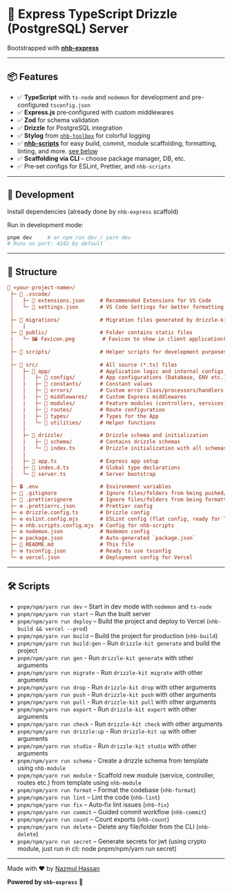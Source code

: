 # 🚀 Express TypeScript Drizzle (PostgreSQL) Server

Bootstrapped with [**nhb-express**](https://www.npmjs.com/package/nhb-express)

---

## 📦 Features

- ✅ **TypeScript** with `ts-node` and `nodemon` for development and pre-configured `tsconfig.json`
- ✅ **Express.js** pre‑configured with custom middlewares
- ✅ **Zod** for schema validation
- ✅ **Drizzle** for PostgreSQL integration
- ✅ **Stylog** from [`nhb-toolbox`](https://toolbox.nazmul-nhb.dev/docs/utilities/misc/stylog) for colorful logging
- ✅ **[nhb-scripts](https://www.npmjs.com/package/nhb-scripts)** for easy build, commit, module scaffolding, formatting, linting, and more. [see below](#️-scripts)
- ✅ **Scaffolding via CLI** – choose package manager, DB, etc.
- ✅ Pre‑set configs for ESLint, Prettier, and `nhb-scripts`

---

## 🚀 Development

Install dependencies (already done by `nhb-express` scaffold)

Run in development mode:

```bash
pnpm dev     # or npm run dev / yarn dev
# Runs on port: 4242 by default
```

---

## 📁 Structure

```ini
📁 <your-project-name>/
 ├─ 📁 .vscode/
 │   ├─ 📄 extensions.json     # Recommended Extensions for VS Code
 │   └─ 📄 settings.json       # VS Code Settings for better formatting
 │
 ├─ 📁 migrations/             # Migration files generated by drizzle-kit 
 │   |
 ├─ 📁 public/                 # Folder contains static files
 |   └─ 🖼️ favicon.png         # Favicon to show in client application(s) if supported, e.g. Browsers
 │
 ├─ 📁 scripts/                # Helper scripts for development purposes
 │
 ├─ 📁 src/                    # All source (*.ts) files
 │   ├─ 📁 app/                # Application logic and internal configs
 │   |   ├─ 📁 configs/        # App configurations (Database, ENV etc.)
 │   |   ├─ 📁 constants/      # Constant values
 │   |   ├─ 📁 errors/         # Custom error Class/processors/handlers
 │   |   ├─ 📁 middlewares/    # Custom Express middlewares
 │   |   ├─ 📁 modules/        # Feature modules (controllers, services, etc.)
 │   |   ├─ 📁 routes/         # Route configuration
 │   |   ├─ 📁 types/          # Types for the App
 │   |   └─ 📁 utilities/      # Helper functions
 │   |
 │   ├─ 📁 drizzle/            # Drizzle schema and initialization
 │   |   ├─ 📁 schema/         # Contains drizzle schemas
 │   |   └─ 📄 index.ts        # Drizzle initialization with all schemas
 │   |
 │   ├─ 📄 app.ts              # Express app setup
 │   ├─ 📄 index.d.ts          # Global type declarations
 │   └─ 📄 server.ts           # Server bootstrap
 │
 ├─ 🔒 .env                    # Environment variables
 ├─ 🚫 .gitignore              # Ignore files/folders from being pushed/committed
 ├─ 🚫 .prettierignore         # Ignore files/folders from being formatted with prettier
 ├─ ⚙️ .prettierrc.json        # Prettier config
 ├─ ⚙️ drizzle.config.ts       # Drizzle config
 ├─ ⚙️ eslint.config.mjs       # ESLint config (flat config, ready for TS)
 ├─ ⚙️ nhb.scripts.config.mjs  # Config for nhb-scripts
 ├─ ⚙️ nodemon.json            # Nodemon config
 ├─ ⚙️ package.json            # Auto-generated `package.json`
 ├─ 📃 README.md               # This file
 ├─ ⚙️ tsconfig.json           # Ready to use tsconfig
 └─ ⚙️ vercel.json             # Deployment config for Vercel
```

---

## 🛠️ Scripts

- `pnpm/npm/yarn run dev` – Start in dev mode with `nodemon` and `ts-node`
- `pnpm/npm/yarn run start` – Run the built server
- `pnpm/npm/yarn run deploy` – Build the project and deploy to Vercel (`nhb-build && vercel --prod`)
- `pnpm/npm/yarn run build` – Build the project for production (`nhb-build`)
- `pnpm/npm/yarn run build:gen` - Run `drizzle-kit generate` and build the project
- `pnpm/npm/yarn run gen` - Run `drizzle-kit generate` with other arguments
- `pnpm/npm/yarn run migrate` - Run `drizzle-kit migrate` with other arguments
- `pnpm/npm/yarn run drop` - Run `drizzle-kit drop` with other arguments
- `pnpm/npm/yarn run push` - Run `drizzle-kit push` with other arguments
- `pnpm/npm/yarn run pull` - Run `drizzle-kit pull` with other arguments
- `pnpm/npm/yarn run export` - Run `drizzle-kit export` with other arguments
- `pnpm/npm/yarn run check` - Run `drizzle-kit check` with other arguments
- `pnpm/npm/yarn run drizzle:up` - Run `drizzle-kit up` with other arguments
- `pnpm/npm/yarn run studio` - Run `drizzle-kit studio` with other arguments
- `pnpm/npm/yarn run schema` - Create a drizzle schema from template using `nhb-module`
- `pnpm/npm/yarn run module` - Scaffold new module (service, controller, routes etc.) from template using `nhb-module`
- `pnpm/npm/yarn run format` – Format the codebase (`nhb-format`)
- `pnpm/npm/yarn run lint` – Lint the code (`nhb-lint`)
- `pnpm/npm/yarn run fix` – Auto‑fix lint issues (`nhb-fix`)
- `pnpm/npm/yarn run commit` – Guided commit workflow (`nhb-commit`)
- `pnpm/npm/yarn run count` – Count exports (`nhb-count`)
- `pnpm/npm/yarn run delete` – Delete any file/folder from the CLI (`nhb-delete`)
- `pnpm/npm/yarn run secret` – Generate secrets for jwt (using crypto module, just run in cli: node pnpm/npm/yarn run secret)

---

Made with ❤️ by [Nazmul Hassan](https://github.com/nazmul-nhb)

**Powered by `nhb-express`** 🚀
